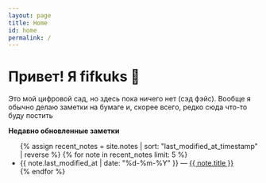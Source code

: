 ```yaml
---
layout: page
title: Home
id: home
permalink: /
---
```


# Привет! Я fifkuks 🌱

Это мой цифровой сад, но здесь пока ничего нет (сэд фэйс). Вообще я обычно делаю заметки на бумаге и, скорее всего, редко сюда что-то буду постить

<strong>Недавно обновленные заметки</strong>

<ul>
  {% assign recent_notes = site.notes | sort: "last_modified_at_timestamp" | reverse %}
  {% for note in recent_notes limit: 5 %}
    <li>
      {{ note.last_modified_at | date: "%d-%m-%Y" }} — <a class="internal-link" href="{{ site.baseurl }}{{ note.url }}">{{ note.title }}</a>
    </li>
  {% endfor %}
</ul>

<style>
  .wrapper {
    max-width: 46em;
  }
</style>
